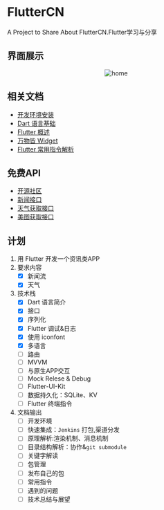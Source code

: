 # FlutterCN
A Project to Share About FlutterCN.Flutter学习与分享

## 界面展示
<div align="center">

![home](http://img.1991th.com/tuchongeter/tech/fluttercn_home.png!480jpg)

</div>

## 相关文档
- [开发环境安装](./doc/install.md)
- [Dart 语言基础](./doc/dart.md)
- [Flutter 概述](./doc/flutter.md)
- [万物皆 Widget](./doc/widget.md)
- [Flutter 常用指令解析](./doc/command.md)


## 免费API
- [开源社区](https://www.apiopen.top/api.html#top)
- [新闻接口](https://www.apiopen.top/journalismApi)
- [天气获取接口](https://www.apiopen.top/weatherApi?city=成都)
- [美图获取接口](https://www.apiopen.top/meituApi?page=1)

## 计划
1. 用 Flutter 开发一个资讯类APP
2. 要求内容
	- [x] 新闻流
	- [x] 天气
3. 技术栈
	- [x] Dart 语言简介
	- [x] 接口
	- [x] 序列化
	- [x] Flutter 调试&日志
	- [x] 使用 iconfont
	- [x] 多语言
	- [ ] 路由
	- [ ] MVVM
	- [ ] 与原生APP交互
	- [ ] Mock Relese & Debug
	- [ ] Flutter-UI-Kit			
	- [ ] 数据持久化：SQLite、KV
	- [ ] Flutter 终端指令
4. 文档输出
	- [ ] 开发环境
	- [ ] 快速集成：`Jenkins` 打包,渠道分发
	- [ ] 原理解析:渲染机制、消息机制
	- [ ] 目录结构解析：协作&`git submodule`
	- [ ] 关键字解读
	- [ ] 包管理
	- [ ] 发布自己的包
	- [ ] 常用指令
	- [ ] 遇到的问题
	- [ ] 技术总结与展望
